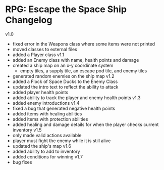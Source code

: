 # RPG: Escape the Space Ship Changelog
v1.0
- fixed error in the Weapons class where some items were not printed
- moved classes to external files
- added a Player class
v1.1
- added an Enemy class with name, health points and damage
- created a ship map on an x-y coordinate system
    - empty tiles, a supply tile, an escape pod tile, and enemy tiles
- generated random enemies on the ship map
v1.2
- added a Flock of Space Ducks to the Enemy Class
- updated the intro text to reflect the ability to attack
- added player health points
- added ability to track the player and enemy health points
v1.3
- added enemy introductions
v1.4
- fixed a bug that generated negative health points
- added items with healing abilities
- added items with protection abilities
- added healing and damage details for when the player checks current inventory
v1.5
- only made valid actions available
- player must fight the enemy while it is still alive
- updated the ship's map
v1.6
- added ability to add to inventory
- added conditions for winning
v1.7
- bug fixes
